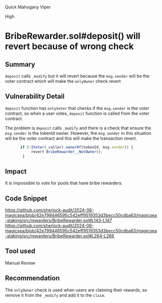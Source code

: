 Quick Mahogany Viper

High

# BribeRewarder.sol#deposit() will revert because of wrong check

## Summary
`deposit` calls `_modify` but it will revert because the `msg.sender` will be the voter contract which will make the `onlyOwner` check revert
 
## Vulnerability Detail
`deposit` function has `onlyVoter` that checks if the `msg.sender` is the voter contract, so when a user votes, `deposit` function is called from the voter contract.

The problem is `deposit` calls `_modify` and there is a check that ensure the `msg.sender` is the tokenId owner. However, the `msg.sender` in this situation will be the voter contract and this will make the transaction revert.
```js
       if (!IVoter(_caller).ownerOf(tokenId, msg.sender)) {
            revert BribeRewarder__NotOwner();
        }
```
## Impact
It is impossible to vote for pools that have bribe rewarders. 

## Code Snippet
https://github.com/sherlock-audit/2024-06-magicsea/blob/42e799446595c542eff9519353d3becc50cdba63/magicsea-staking/src/rewarders/BribeRewarder.sol#L143-L147
https://github.com/sherlock-audit/2024-06-magicsea/blob/42e799446595c542eff9519353d3becc50cdba63/magicsea-staking/src/rewarders/BribeRewarder.sol#L264-L266

## Tool used
Manual Review

## Recommendation
The `onlyOwner` check is used when users are claiming their rewards, so remove it from the `_modify` and add it to the `claim`.